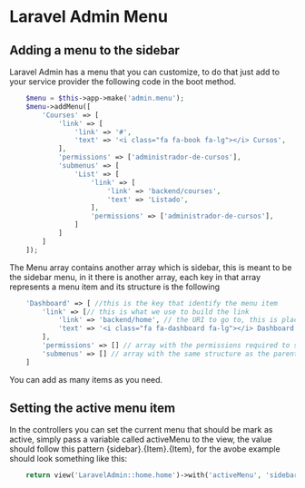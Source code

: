 # Laravel Admin Menu

## Adding a menu to the sidebar

Laravel Admin has a menu that you can customize, to do that just add to your service provider the following code in the boot method.

```php
    $menu = $this->app->make('admin.menu');
    $menu->addMenu([
        'Courses' => [
            'link' => [
                'link' => '#',
                'text' => '<i class="fa fa-book fa-lg"></i> Cursos',
            ],
            'permissions' => ['administrador-de-cursos'],
            'submenus' => [
                'List' => [
                    'link' => [
                        'link' => 'backend/courses',
                        'text' => 'Listado',
                    ],
                    'permissions' => ['administrador-de-cursos'],
                ]
            ]
        ]
    ]);
```

The Menu array contains another array which is sidebar, this is meant to be the sidebar menu, in it there is another array, each key in that array represents a menu item and its structure is the following

```php
    'Dashboard' => [ //this is the key that identify the menu item
        'link' => [// this is what we use to build the link
            'link' => 'backend/home', // the URI to go to, this is placed inside a url() helper
            'text' => '<i class="fa fa-dashboard fa-lg"></i> Dashboard', // The text to display in the link, you can use font-awesome icons
        ],
        'permissions' => [] // array with the permissions required to see the item, use the slugs
        'submenus' => [] // array with the same structure as the parent, this will create a submenu.
    ]
```

You can add as many items as you need.

## Setting the active menu item

In the controllers you can set the current menu that should be mark as active, simply pass a variable called activeMenu to the view, the value should follow this pattern {sidebar}.{Item}.{Item}, for the avobe example should look something like this:

```php
    return view('LaravelAdmin::home.home')->with('activeMenu', 'sidebar.Dashboard');
```